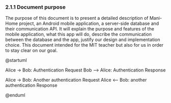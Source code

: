 ### 2.1.1 Document purpose

The purpose of this document is to present a detailed description of Mani-Home project, an Android mobile application, a server-side database and their communication API. It will explain the purpose and features of the mobile application, what this app will do, describe the communication between the database and the app, justify our design and implementation choice. This document intended for the MIT teacher but also for us in order to stay clear on our goal. 

@startuml

Alice -> Bob: Authentication Request
Bob --> Alice: Authentication Response

Alice -> Bob: Another authentication Request
Alice <-- Bob: another authentication Response

@enduml
